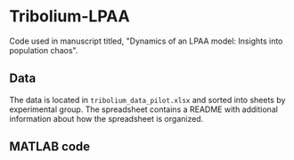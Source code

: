 # Tribolium-LPAA
Code used in manuscript titled, "Dynamics of an LPAA model: Insights into population chaos".

## Data
The data is located in ``tribolium_data_pilot.xlsx`` and sorted into sheets by experimental group. The spreadsheet contains a README with additional information about how the spreadsheet is organized.

## MATLAB code


